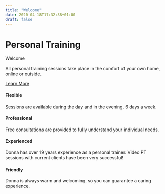 ```yaml
---
title: "Welcome"
date: 2020-04-18T17:32:38+01:00
draft: false
---
```


<div class="jumbotron">
    <h1 class="display-3">Personal Training</h1>
    <p class="lead">Welcome</p>
    <p class="lead">All personal training sessions take place in the comfort of your own home, online or outside.</p>
    <p><a class="btn btn-info btn-lg" href="/covid-19/" role="button">Learn More</a></p>
</div>

<div class="row marketing">
    <div class="col-lg-6">
    <h4>Flexible</h4>
    <p>Sessions are available during the day and in the evening, 6 days a week.</p>
    <h4>Professional</h4>
    <p>Free consultations are provided to fully understand your individual needs.</p>
    </div>
    <div class="col-lg-6">
    <h4>Experienced</h4>
    <p>Donna has over 19 years experience as a personal trainer. Video PT sessions with current clients have been very successful!</p>
    <h4>Friendly</h4>
    <p>Donna is always warm and welcoming, so you can guarantee a caring experience.</p>
    </div>
</div>
